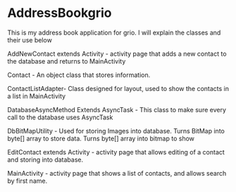 # AddressBookgrio

This is my address book application for grio. I will explain the classes and their use below

AddNewContact extends Activity - activity page that adds a new contact to the database and returns to MainActivity

Contact - An object class that stores information.

ContactListAdapter- Class designed for layout, used to show the contacts in a list in MainActivity

DatabaseAsyncMethod Extends AsyncTask - This class to make sure every call to the database uses AsyncTask

DbBitMapUtility - Used for storing Images into database. Turns BitMap into byte[] array to store data. Turns byte[] array into bitmap to show

EditContact extends Activity - activity page that allows editing of a contact and storing into database.

MainActivity - activity page that shows a list of contacts, and allows search by first name.
